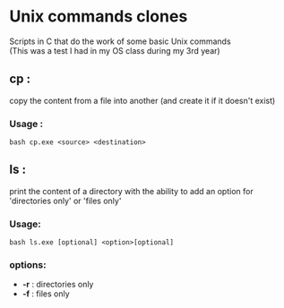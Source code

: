 # Unix commands clones
Scripts in C that do the work of some basic Unix commands <br />
(This was a test I had in my OS class during my 3rd year)

## cp :
copy the content from a file into another (and create it if it doesn't exist)
### Usage : 
```bash cp.exe <source> <destination>```
## ls : 
print the content of a directory with the ability to add an option for 'directories only' or 'files only' 
### Usage: 
```bash ls.exe [optional] <option>[optional]```
### options:
- __-r__ : directories only
- __-f__ : files only

